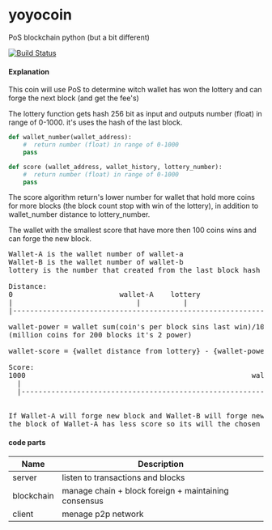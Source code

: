 # yoyocoin
PoS blockchain python (but a bit different)  

[![Build Status](https://travis-ci.com/hvuhsg/yoyocoin.svg?branch=main)](https://travis-ci.com/hvuhsg/yoyocoin)  

#### Explanation
This coin will use PoS to determine witch wallet has won the lottery and can forge the next block (and get the fee's)

The lottery function gets hash 256 bit as input and outputs number (float) in range of 0-1000.
it's uses the hash of the last block.

```python
def wallet_number(wallet_address):
    #  return number (float) in range of 0-1000
    pass

def score (wallet_address, wallet_history, lottery_number):
    #  return number (float) in range of 0-1000
    pass
```

The score algorithm return's lower number for wallet that hold more coins for more blocks (the block count stop with win of the lottery),
in addition to wallet_number distance to lottery_number.

The wallet with the smallest score that have more then 100 coins wins and can forge the new block.

<pre>
Wallet-A is the wallet number of wallet-a
Wallet-B is the wallet number of wallet-b
lottery is the number that created from the last block hash

Distance:
0                         wallet-A    lottery                       wallet-B                      1000
|                             |          |                              |                           |
|---------------------------------------------------------------------------------------------------|

wallet-power = wallet sum(coin's per block sins last win)/10000000
(million coins for 200 blocks it's 2 power)

wallet-score = {wallet distance from lottery} - {wallet-power}

Score:
1000                                                     wallet-b-score      wallet-a-score          0
  |                                                            |                    |                | <- the goal
  |--------------------------------------------------------------------------------------------------|


If Wallet-A will forge new block and Wallet-B will forge new block,
the block of Wallet-A has less score so its will the chosen one in a <a href="#dispute">dispute</a>.
</pre>


#### code parts

| Name          | Description                                          |
| ------------- | ---------------------------------------------------- |
| server        | listen to transactions and blocks                    |
| blockchain    | manage chain + block foreign + maintaining consensus |
| client        | menage p2p network                                   |

